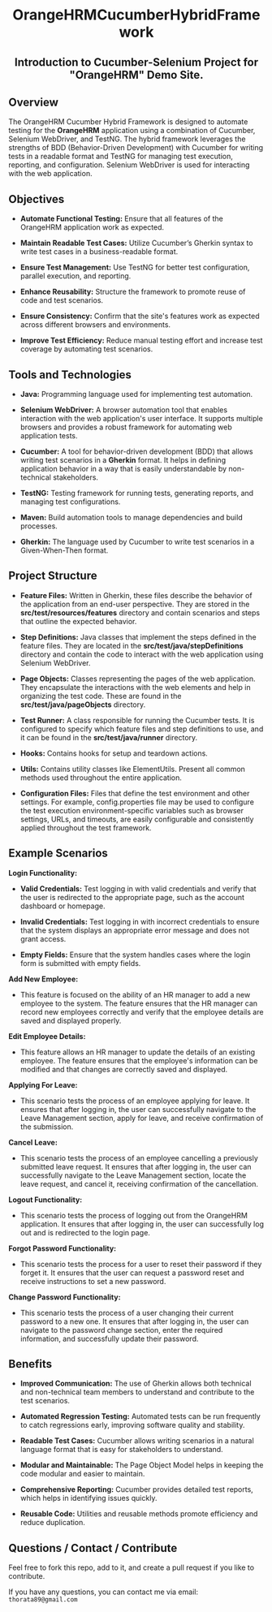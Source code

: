 <h1 align="center">OrangeHRMCucumberHybridFramework</h1>

<h2 align="center">Introduction to Cucumber-Selenium Project for "OrangeHRM" Demo Site.</h2>

Overview
------------
The OrangeHRM Cucumber Hybrid Framework is designed to automate testing for the **OrangeHRM** application using a combination of Cucumber, Selenium WebDriver, and TestNG. The hybrid framework leverages the strengths of BDD (Behavior-Driven Development) with Cucumber for writing tests in a readable format and TestNG for managing test execution, reporting, and configuration. Selenium WebDriver is used for interacting with the web application.

Objectives
------------

- **Automate Functional Testing:** Ensure that all features of the OrangeHRM application work as expected.

- **Maintain Readable Test Cases:** Utilize Cucumber’s Gherkin syntax to write test cases in a business-readable format.
  
- **Ensure Test Management:** Use TestNG for better test configuration, parallel execution, and reporting.
  
- **Enhance Reusability:** Structure the framework to promote reuse of code and test scenarios.
  
- **Ensure Consistency:**  Confirm that the site's features work as expected across different browsers and environments.
  
- **Improve Test Efficiency:**  Reduce manual testing effort and increase test coverage by automating test scenarios.


Tools and Technologies
-----------------------
  
- **Java:** Programming language used for implementing test automation.
  
- **Selenium WebDriver:** A browser automation tool that enables interaction with the web application's user interface. It supports multiple browsers and provides a robust framework for automating web application tests.
  
- **Cucumber:** A tool for behavior-driven development (BDD) that allows writing test scenarios  in a **Gherkin** format. It helps in defining application behavior in a way that is easily understandable by non-technical stakeholders.
  
- **TestNG:** Testing framework for running tests, generating reports, and managing test configurations.
  
- **Maven:** Build automation tools to manage dependencies and build processes.

-  **Gherkin:** The language used by Cucumber to write test scenarios in a Given-When-Then format.




Project Structure
------------------

- **Feature Files:** Written in Gherkin, these files describe the behavior of the application from an end-user perspective. 
     They are stored in the **src/test/resources/features** directory and contain scenarios and steps that outline the expected behavior.

- **Step Definitions:** Java classes that implement the steps defined in the feature files. They are located in the **src/test/java/stepDefinitions** directory and contain the code to interact with the web application using Selenium WebDriver.

- **Page Objects:** Classes representing the pages of the web application. They encapsulate the interactions with the web elements and help in organizing the test code. These are found in the **src/test/java/pageObjects** directory.

- **Test Runner:** A class responsible for running the Cucumber tests. It is configured to specify which feature files and step definitions to use, and it can be found in the **src/test/java/runner** directory.

- **Hooks:** Contains hooks for setup and teardown actions.

- **Utils:** Contains utility classes like ElementUtils. Present all common methods used throughout the entire application.

- **Configuration Files:** Files that define the test environment and other settings. For example, config.properties file may be used to configure the test execution environment-specific variables such as browser settings, URLs, and timeouts, are easily configurable and consistently applied throughout the test framework.


Example Scenarios
------------------

**Login Functionality:** 

- **Valid Credentials:** Test logging in with valid credentials and verify that the user is redirected to the appropriate page, such as the account dashboard or homepage.

- **Invalid Credentials:** Test logging in with incorrect credentials to ensure that the system displays an appropriate error message and does not grant access.

- **Empty Fields:** Ensure that the system handles cases where the login form is submitted with empty fields.

**Add New Employee:** 

- This feature is focused on the ability of an HR manager to add a new employee to the system. The feature ensures that the HR manager can record new employees correctly and verify that the employee details are saved and displayed properly.


**Edit Employee Details:** 

- This feature allows an HR manager to update the details of an existing employee. The feature ensures that the employee's information can be modified and that changes are correctly saved and displayed.

**Applying For Leave:** 

- This scenario tests the process of an employee applying for leave. It ensures that after logging in, the user can successfully navigate to the Leave Management section, apply for leave, and receive confirmation of the submission.

**Cancel Leave:** 

- This scenario tests the process of an employee cancelling a previously submitted leave request. It ensures that after logging in, the user can successfully navigate to the Leave Management section, locate the leave request, and cancel it, receiving confirmation of the cancellation.

**Logout Functionality:** 
  - This scenario tests the process of logging out from the OrangeHRM application. It ensures that after logging in, the user can successfully log out and is redirected to the login page.

**Forgot Password Functionality:** 

- This scenario tests the process for a user to reset their password if they forget it. It ensures that the user can request a password reset and receive instructions to set a new password.

**Change Password Functionality:** 

- This scenario tests the process of a user changing their current password to a new one. It ensures that after logging in, the user can navigate to the password change section, enter the required information, and successfully update their password.

Benefits
---------

- **Improved Communication:** The use of Gherkin allows both technical and non-technical team members to understand and contribute to the test scenarios.

- **Automated Regression Testing:** Automated tests can be run frequently to catch regressions early, improving software quality and stability.

- **Readable Test Cases:** Cucumber allows writing scenarios in a natural language format that is easy for stakeholders to understand.

- **Modular and Maintainable:** The Page Object Model helps in keeping the code modular and easier to maintain.

- **Comprehensive Reporting:** Cucumber provides detailed test reports, which helps in identifying issues quickly.

- **Reusable Code:** Utilities and reusable methods promote efficiency and reduce duplication.


Questions / Contact / Contribute
---------------------------------
Feel free to fork this repo, add to it, and create a pull request if you like to contribute.  

If you have any questions, you can contact me via email: `thorata89@gmail.com`

